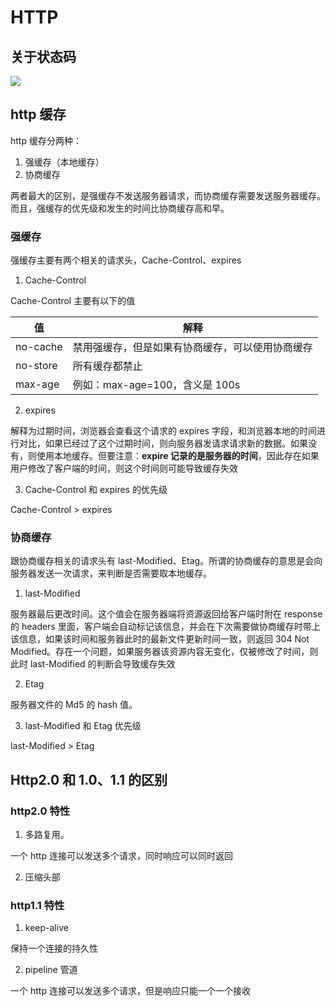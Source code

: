 # HTTP

## 关于状态码

![](https://user-gold-cdn.xitu.io/2018/7/31/164ed742fc418f41?w=829&h=374&f=png&s=91860)

## http 缓存

http 缓存分两种：

1. 强缓存（本地缓存）
2. 协商缓存

两者最大的区别，是强缓存不发送服务器请求，而协商缓存需要发送服务器缓存。而且，强缓存的优先级和发生的时间比协商缓存高和早。

### 强缓存

强缓存主要有两个相关的请求头，Cache-Control、expires

1. Cache-Control

Cache-Control 主要有以下的值

| 值       | 解释                                             |
| -------- | ------------------------------------------------ |
| no-cache | 禁用强缓存，但是如果有协商缓存，可以使用协商缓存 |
| no-store | 所有缓存都禁止                                   |
| max-age  | 例如：max-age=100，含义是 100s                   |

2. expires

解释为过期时间，浏览器会查看这个请求的 expires 字段，和浏览器本地的时间进行对比，如果已经过了这个过期时间，则向服务器发请求请求新的数据。如果没有，则使用本地缓存。但要注意：**expire 记录的是服务器的时间**，因此存在如果用户修改了客户端的时间，则这个时间则可能导致缓存失效

3. Cache-Control 和 expires 的优先级

Cache-Control > expires

### 协商缓存

跟协商缓存相关的请求头有 last-Modified、Etag。所谓的协商缓存的意思是会向服务器发送一次请求，来判断是否需要取本地缓存。

1. last-Modified

服务器最后更改时间。这个值会在服务器端将资源返回给客户端时附在 response 的 headers 里面，客户端会自动标记该信息，并会在下次需要做协商缓存时带上该信息，如果该时间和服务器此时的最新文件更新时间一致，则返回 304 Not Modified。存在一个问题，如果服务器该资源内容无变化，仅被修改了时间，则此时 last-Modified 的判断会导致缓存失效

2. Etag

服务器文件的 Md5 的 hash 值。

3. last-Modified 和 Etag 优先级

last-Modified > Etag

## Http2.0 和 1.0、1.1 的区别

### http2.0 特性

1. 多路复用。

一个 http 连接可以发送多个请求，同时响应可以同时返回

2. 压缩头部

### http1.1 特性

1. keep-alive

保持一个连接的持久性

2. pipeline 管道

一个 http 连接可以发送多个请求，但是响应只能一个一个接收
